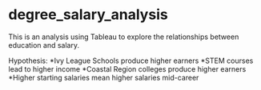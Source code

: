 # degree_salary_analysis

This is an analysis using Tableau to explore the relationships between education and salary.

Hypothesis:
*Ivy League Schools produce higher earners
*STEM courses lead to higher income
*Coastal Region colleges produce higher earners
*Higher starting salaries mean higher salaries mid-career